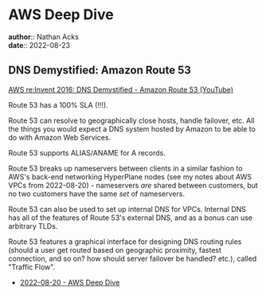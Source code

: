 # AWS Deep Dive

**author**:: Nathan Acks  
**date**:: 2022-08-23

## DNS Demystified: Amazon Route 53

[AWS re:Invent 2016: DNS Demystified - Amazon Route 53 (YouTube)](https://youtu.be/UP7wDBjZ37o)

Route 53 has a 100% SLA (!!!).

Route 53 can resolve to geographically close hosts, handle failover, etc. All the things you would expect a DNS system hosted by Amazon to be able to do with Amazon Web Services.

Route 53 supports ALIAS/ANAME for A records.

Route 53 breaks up nameservers between  clients in a similar fashion to AWS's back-end networking HyperPlane nodes (see my notes about AWS VPCs from 2022-08-20) - nameservers *are* shared between customers, but no two customers have the same *set* of nameservers.

Route 53 can also be used to set up internal DNS for VPCs. Internal DNS has all of the features of Route 53's external DNS, and as a bonus can use arbitrary TLDs.

Route 53 features a graphical interface for designing DNS routing rules (should a user get routed based on geographic proximity, fastest connection, and so on? how should server failover be handled? etc.), called "Traffic Flow".

* [2022-08-20 - AWS Deep Dive](2022-08-20-aws-deep-dive.md)
